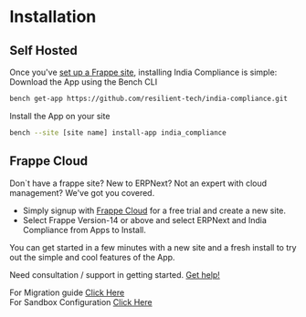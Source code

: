 # Installation

## Self Hosted

Once you've [set up a Frappe site](https://frappeframework.com/docs/v14/user/en/installation/), installing India Compliance is simple:
Download the App using the Bench CLI

```sh
bench get-app https://github.com/resilient-tech/india-compliance.git
```

Install the App on your site

```sh
bench --site [site name] install-app india_compliance
```

## Frappe Cloud

Don`t have a frappe site? New to ERPNext? Not an expert with cloud management? We've got you covered.

- Simply signup with [Frappe Cloud](https://frappecloud.com/dashboard/signup?referrer=99df7a8f) for a free trial and create a new site.
- Select Frappe Version-14 or above and select ERPNext and India Compliance from Apps to Install.

You can get started in a few minutes with a new site and a fresh install to try out the simple and cool features of the App.

Need consultation / support in getting started. [Get help!](mailto:info@resilient.tech)

For Migration guide [Click Here](../developer-guide/migration-guide.md)  
For Sandbox Configuration [Click Here](../developer-guide/sandbox.md)
